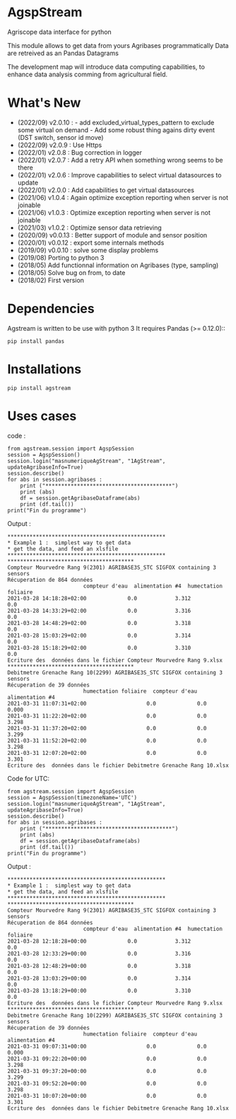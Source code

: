 AgspStream
==============
   
Agriscope data interface for python


This module allows to get data from yours Agribases programmatically
Data are retreived as an Pandas Datagrams

The development map will introduce data computing capabilities, to enhance
data analysis comming from agricultural field.


  
  
What's New
===========
- (2022/09) v2.0.10 : - add excluded_virtual_types_pattern to exclude some virtual
                        on demand
					  - Add some robust thing agains dirty event (DST switch, sensor id move)
- (2022/09) v2.0.9  : Use Https
- (2022/01) v2.0.8  : Bug correction in logger
- (2022/01) v2.0.7  : Add a retry API when something wrong seems to be there
- (2022/01) v2.0.6  : Improve capabilities to select virtual datasources to update
- (2022/01) v2.0.0  : Add capabilities to get virtual datasources
- (2021/06) v1.0.4  : Again optimize exception reporting when server is not joinable
- (2021/06) v1.0.3  : Optimize exception reporting when server is not joinable
- (2021/03) v1.0.2  : Optimize sensor data retrieving
- (2020/09) v0.0.13 : Better support of module and sensor position
- (2020/01) v0.0.12 : export some internals methods
- (2019/09) v0.0.10 : solve some display problems
- (2019/08) Porting to python 3
- (2018/05) Add functionnal information on Agribases (type, sampling)
- (2018/05) Solve bug on from, to date 
- (2018/02) First version 

Dependencies
=============

Agstream is written to be use with  python 3
It requires Pandas  (>= 0.12.0)::

    pip install pandas

Installations
=============

    pip install agstream
    

Uses cases
==========
code :

	from agstream.session import AgspSession
	session = AgspSession()
	session.login("masnumeriqueAgStream", "1AgStream", updateAgribaseInfo=True)
	session.describe()
	for abs in session.agribases :
	    print ("****************************************")
	    print (abs)
	    df = session.getAgribaseDataframe(abs)
	    print (df.tail())
    print("Fin du programme")

Output :

	**************************************************
	* Example 1 :  simplest way to get data
	* get the data, and feed an xlsfile
	**************************************************
	****************************************
	Compteur Mourvedre Rang 9(2301) AGRIBASE3S_STC SIGFOX containing 3 sensors
	Récuperation de 864 données
							compteur d'eau  alimentation #4  humectation foliaire
	2021-03-28 14:18:28+02:00             0.0            3.312                   0.0
	2021-03-28 14:33:29+02:00             0.0            3.316                   0.0
	2021-03-28 14:48:29+02:00             0.0            3.318                   0.0
	2021-03-28 15:03:29+02:00             0.0            3.314                   0.0
	2021-03-28 15:18:29+02:00             0.0            3.310                   0.0
	Ecriture des  données dans le fichier Compteur Mourvedre Rang 9.xlsx
	****************************************
	Debitmetre Grenache Rang 10(2299) AGRIBASE3S_STC SIGFOX containing 3 sensors
	Récuperation de 39 données
							humectation foliaire  compteur d'eau  alimentation #4
	2021-03-31 11:07:31+02:00                   0.0             0.0            0.000
	2021-03-31 11:22:20+02:00                   0.0             0.0            3.298
	2021-03-31 11:37:20+02:00                   0.0             0.0            3.299
	2021-03-31 11:52:20+02:00                   0.0             0.0            3.298
	2021-03-31 12:07:20+02:00                   0.0             0.0            3.301
	Ecriture des  données dans le fichier Debitmetre Grenache Rang 10.xlsx	

Code for UTC:

	from agstream.session import AgspSession
	session = AgspSession(timezoneName='UTC')
	session.login("masnumeriqueAgStream", "1AgStream", updateAgribaseInfo=True)
	session.describe()
	for abs in session.agribases :
	    print ("****************************************")
	    print (abs)
	    df = session.getAgribaseDataframe(abs)
	    print (df.tail())
    print("Fin du programme")

Output :

	**************************************************
	* Example 1 :  simplest way to get data
	* get the data, and feed an xlsfile
	**************************************************
	****************************************
	Compteur Mourvedre Rang 9(2301) AGRIBASE3S_STC SIGFOX containing 3 sensors
	Récuperation de 864 données
							compteur d'eau  alimentation #4  humectation foliaire
	2021-03-28 12:18:28+00:00             0.0            3.312                   0.0
	2021-03-28 12:33:29+00:00             0.0            3.316                   0.0
	2021-03-28 12:48:29+00:00             0.0            3.318                   0.0
	2021-03-28 13:03:29+00:00             0.0            3.314                   0.0
	2021-03-28 13:18:29+00:00             0.0            3.310                   0.0
	Ecriture des  données dans le fichier Compteur Mourvedre Rang 9.xlsx
	****************************************
	Debitmetre Grenache Rang 10(2299) AGRIBASE3S_STC SIGFOX containing 3 sensors
	Récuperation de 39 données
							humectation foliaire  compteur d'eau  alimentation #4
	2021-03-31 09:07:31+00:00                   0.0             0.0            0.000
	2021-03-31 09:22:20+00:00                   0.0             0.0            3.298
	2021-03-31 09:37:20+00:00                   0.0             0.0            3.299
	2021-03-31 09:52:20+00:00                   0.0             0.0            3.298
	2021-03-31 10:07:20+00:00                   0.0             0.0            3.301
	Ecriture des  données dans le fichier Debitmetre Grenache Rang 10.xlsx	

